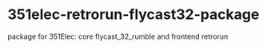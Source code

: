 # 351elec-retrorun-flycast32-package
package for 351Elec: core flycast_32_rumble and frontend retrorun
